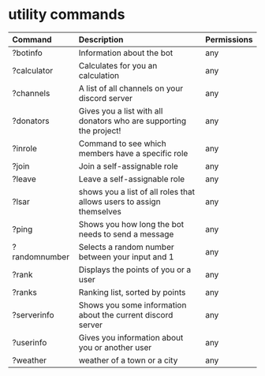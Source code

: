 # utility commands

| Command | Description | Permissions |
| :--- | :--- | :--- |
|?botinfo             | Information about the bot | any|
|?calculator          | Calculates for you an calculation | any|
|?channels            | A list of all channels on your discord server | any|
|?donators            | Gives you a list with all donators who are supporting the project! | any|
|?inrole              | Command to see which members have a specific role | any|
|?join                | Join a self-assignable role | any|
|?leave               | Leave a self-assignable role | any|
|?lsar                | shows you a list of all roles that allows users to assign themselves | any|
|?ping                | Shows you how long the bot needs to send a message | any|
|?randomnumber        | Selects a random number between your input and 1 | any|
|?rank                | Displays the points of you or a user | any|
|?ranks               | Ranking list, sorted by points | any|
|?serverinfo          | Shows you some information about the current discord server | any|
|?userinfo            | Gives you information about you or another user | any|
|?weather             | weather of a town or a city | any